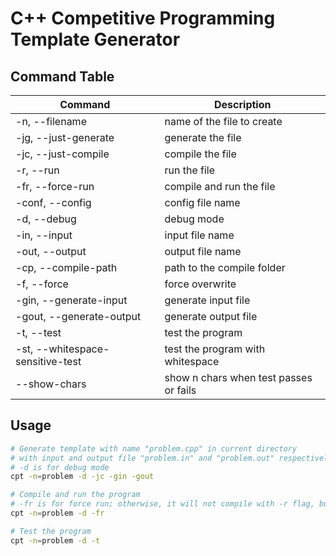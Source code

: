 # C++ Competitive Programming Template Generator

## Command Table
| Command | Description |
|--|--|
| -n, --filename | name of the file to create |
| -jg, --just-generate | generate the file |
| -jc, --just-compile | compile the file |
| -r, --run | run the file |
| -fr, --force-run | compile and run the file |
| -conf, --config | config file name |
| -d, --debug | debug mode |
| -in, --input | input file name |
| -out, --output | output file name |
| -cp, --compile-path | path to the compile folder |
| -f, --force | force overwrite |
| -gin, --generate-input | generate input file |
| -gout, --generate-output | generate output file |
| -t, --test | test the program |
| -st, --whitespace-sensitive-test | test the program with whitespace |
| --show-chars | show n chars when test passes or fails |

## Usage
```bash
# Generate template with name "problem.cpp" in current directory
# with input and output file "problem.in" and "problem.out" respectively.
# -d is for debug mode
cpt -n=problem -d -jc -gin -gout

# Compile and run the program
# -fr is for force run; otherwise, it will not compile with -r flag, but run stale executable
cpt -n=problem -d -fr

# Test the program
cpt -n=problem -d -t
```
